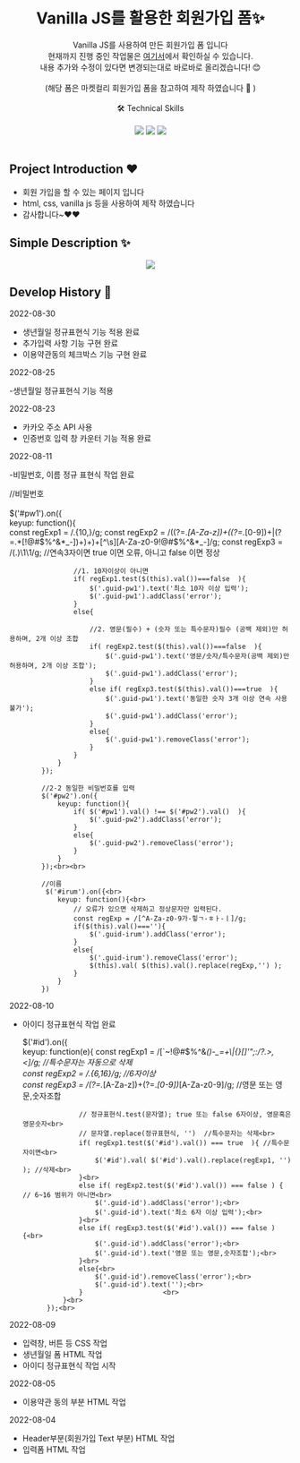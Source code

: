 <p align="center">
  <h1 align="center">Vanilla JS를 활용한 회원가입 폼✨</h1>

  <p align="center">
Vanilla JS를 사용하여 만든 회원가입 폼 입니다  <br> 현재까지 진행 중인 작업물은 <a href="https://whimsical-choux-aaf670.netlify.app/">여기서</a>에서 확인하실 수 있습니다.
  <br/>
  내용 추가와 수정이 있다면 변경되는대로 바로바로 올리겠습니다! 😊 
  <br/> 
  <br>
  (해당 폼은 마켓컬리 회원가입 폼을 참고하여 제작 하였습니다 🥰 )
  <br/>
  <br/>
  🛠  Technical Skills 
  <br/>
  <br/>
    <img src="https://img.shields.io/badge/-HTML-0088CC?style=flat&logo=HTML"/>
     <img src="https://img.shields.io/badge/-CSS-CC2277?style=flat&logo=CSS"/>
  <img src="https://img.shields.io/badge/-VanillaJS-F7F8E0?style=flat&logo=VanillaJS"/>
  <br/>
  <br/>
  
</p>

## Project Introduction ❤️

- 회원 가입을 할 수 있는 페이지 입니다
- html, css, vanilla js 등을 사용하여 제작 하였습니다
- 감사합니다~❤️❤️

## Simple Description ✨

<p align="center">
  <img src="https://user-images.githubusercontent.com/76175940/186162249-d8f67333-9bee-4412-a0f9-204c7cb04d41.gif">
  </p>
  
## Develop History 📜

2022-08-30

- 생년월일 정규표현식 기능 적용 완료
- 추가입력 사항 기능 구현 완료
- 이용약관동의 체크박스 기능 구현 완료

2022-08-25

-생년월일 정규표현식 기능 적용

2022-08-23

- 카카오 주소 API 사용
- 인증번호 입력 창 카운터 기능 적용 완료

2022-08-11

-비밀번호, 이름 정규 표현식 작업 완료

//비밀번호<br><br>
$('#pw1').on({<br>
keyup: function(){<br>
const regExp1 = /.{10,}/g;
const regExp2 = /((?=._[A-Za-z])+((?=._[0-9])+|(?=.\*[\!\@\#\$\%\^\&\*\_\-])+)+)+[^\s][A-Za-z0-9\!\@\#\$\%\^\&\*\_\-]/g;
const regExp3 = /(.)\1\1/g; //연속3자이면 true 이면 오류, 아니고 false 이면 정상

                    //1. 10자이상이 아니면
                    if( regExp1.test($(this).val())===false  ){
                        $('.guid-pw1').text('최소 10자 이상 입력');
                        $('.guid-pw1').addClass('error');
                    }
                    else{

                        //2. 영문(필수) + (숫자 또는 특수문자)필수 (공백 제외)만 허용하며, 2개 이상 조합
                        if( regExp2.test($(this).val())===false  ){
                            $('.guid-pw1').text('영문/숫자/특수문자(공백 제외)만 허용하며, 2개 이상 조합');
                            $('.guid-pw1').addClass('error');
                        }
                        else if( regExp3.test($(this).val())===true  ){
                            $('.guid-pw1').text('동일한 숫자 3개 이상 연속 사용 불가');
                            $('.guid-pw1').addClass('error');
                        }
                        else{
                            $('.guid-pw1').removeClass('error');
                        }
                    }
                }
            });

            //2-2 동일한 비밀번호를 입력
            $('#pw2').on({
                keyup: function(){
                    if( $('#pw1').val() !== $('#pw2').val()  ){
                        $('.guid-pw2').addClass('error');
                    }
                    else{
                        $('.guid-pw2').removeClass('error');
                    }
                }
            });<br><br>

            //이름
             $('#irum').on({<br>
                keyup: function(){<br>
                    // 오류가 있으면 삭제하고 정상문자만 입력된다.
                    const regExp = /[^A-Za-z0-9가-힣ㄱ-ㅎㅏ-ㅣ]/g;
                    if($(this).val()===''){
                        $('.guid-irum').addClass('error');
                    }
                    else{
                        $('.guid-irum').removeClass('error');
                        $(this).val( $(this).val().replace(regExp,'') );
                    }
                }
            })

2022-08-10

- 아이디 정규표현식 작업 완료

  $('#id').on({<br>
                keyup: function(e){
                    const regExp1 = /[`~!@#$%\^&_()\-\_=+\\\|\{\}\[\]'";:\/?.>,<]/g; //특수문자는 자동으로 삭제<br>
  const regExp2 = /.{6,16}/g; //6자이상<br>
  const regExp3 = /(?=._[A-Za-z])+(?=._[0-9])_[A-Za-z0-9]/g; //영문 또는 영문,숫자조합<br>

                    // 정규표현식.test(문자열); true 또는 false 6자이상, 영문혹은 영문숫자<br>
                    // 문자열.replace(정규표현식, '')  //특수문자는 삭제<br>
                    if( regExp1.test($('#id').val()) === true  ){ //특수문자이면<br>
                        $('#id').val( $('#id').val().replace(regExp1, '') ); //삭제<br>
                    }<br>
                    else if( regExp2.test($('#id').val()) === false ) { // 6~16 범위가 아니면<br>
                        $('.guid-id').addClass('error');<br>
                        $('.guid-id').text('최소 6자 이상 입력');<br>
                    }<br>
                    else if( regExp3.test($('#id').val()) === false ){<br>
                        $('.guid-id').addClass('error');<br>
                        $('.guid-id').text('영문 또는 영문,숫자조합');<br>
                    }<br>
                    else{<br>
                        $('.guid-id').removeClass('error');<br>
                        $('.guid-id').text('');<br>
                    }                    <br>
                }<br>
            });<br>

2022-08-09

- 입력창, 버튼 등 CSS 작업
- 생년월일 폼 HTML 작업
- 아이디 정규표현식 작업 시작

2022-08-05

- 이용약관 동의 부분 HTML 작업

2022-08-04

- Header부분(회원가입 Text 부분) HTML 작업
- 입력폼 HTML 작업

